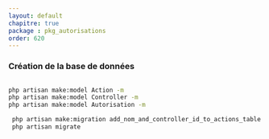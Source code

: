 ```yaml
---
layout: default
chapitre: true
package : pkg_autorisations
order: 620
---
```


### Création de la base de données 


````bash

php artisan make:model Action -m
php artisan make:model Controller -m
php artisan make:model Autorisation -m

 php artisan make:migration add_nom_and_controller_id_to_actions_table --table=actions
 php artisan migrate 
````